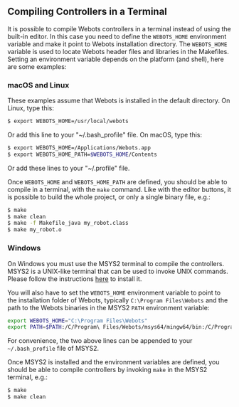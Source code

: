 ## Compiling Controllers in a Terminal

It is possible to compile Webots controllers in a terminal instead of using the built-in editor.
In this case you need to define the `WEBOTS_HOME` environment variable and make it point to Webots installation directory.
The `WEBOTS_HOME` variable is used to locate Webots header files and libraries in the Makefiles.
Setting an environment variable depends on the platform (and shell), here are some examples:

### macOS and Linux

These examples assume that Webots is installed in the default directory.
On Linux, type this:

```sh
$ export WEBOTS_HOME=/usr/local/webots
```

Or add this line to your "~/.bash\_profile" file.
On macOS, type this:

```sh
$ export WEBOTS_HOME=/Applications/Webots.app
$ export WEBOTS_HOME_PATH=$WEBOTS_HOME/Contents
```

Or add these lines to your "~/.profile" file.

Once `WEBOTS_HOME` and `WEBOTS_HOME_PATH` are defined, you should be able to compile in a terminal, with the `make` command.
Like with the editor buttons, it is possible to build the whole project, or only a single binary file, e.g.:

```sh
$ make
$ make clean
$ make -f Makefile_java my_robot.class
$ make my_robot.o
```

### Windows

On Windows you must use the MSYS2 terminal to compile the controllers.
MSYS2 is a UNIX-like terminal that can be used to invoke UNIX commands.
Please follow the instructions [here](https://github.com/cyberbotics/webots/wiki/Windows-installation#msys2-development-environment-and-git) to install it.

You will also have to set the `WEBOTS_HOME` environment variable to point to the installation folder of Webots, typically `C:\Program Files\Webots` and the path to the Webots binaries in the MSYS2 `PATH` environment variable:

```bash
export WEBOTS_HOME="C:\Program Files\Webots"
export PATH=$PATH:/C/Program\ Files/Webots/msys64/mingw64/bin:/C/Program\ Files/Webots/msys64/mingw64/bin
```

For convenience, the two above lines can be appended to your `~/.bash_profile` file of MSYS2.

Once MSYS2 is installed and the environment variables are defined, you should be able to compile controllers by invoking `make` in the MSYS2 terminal, e.g.:

```sh
$ make
$ make clean
```
